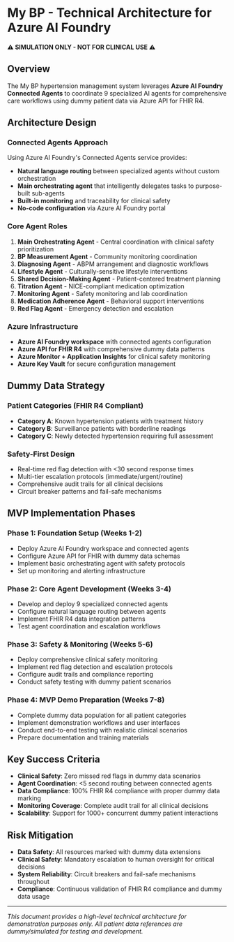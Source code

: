 # My BP - Technical Architecture for Azure AI Foundry

**⚠️ SIMULATION ONLY - NOT FOR CLINICAL USE ⚠️**

## Overview

The My BP hypertension management system leverages **Azure AI Foundry Connected Agents** to coordinate 9 specialized AI agents for comprehensive care workflows using dummy patient data via Azure API for FHIR R4.

## Architecture Design

### Connected Agents Approach
Using Azure AI Foundry's Connected Agents service provides:
- **Natural language routing** between specialized agents without custom orchestration
- **Main orchestrating agent** that intelligently delegates tasks to purpose-built sub-agents
- **Built-in monitoring** and traceability for clinical safety
- **No-code configuration** via Azure AI Foundry portal

### Core Agent Roles
1. **Main Orchestrating Agent** - Central coordination with clinical safety prioritization
2. **BP Measurement Agent** - Community monitoring coordination  
3. **Diagnosing Agent** - ABPM arrangement and diagnostic workflows
4. **Lifestyle Agent** - Culturally-sensitive lifestyle interventions
5. **Shared Decision-Making Agent** - Patient-centered treatment planning
6. **Titration Agent** - NICE-compliant medication optimization
7. **Monitoring Agent** - Safety monitoring and lab coordination
8. **Medication Adherence Agent** - Behavioral support interventions
9. **Red Flag Agent** - Emergency detection and escalation

### Azure Infrastructure
- **Azure AI Foundry workspace** with connected agents configuration
- **Azure API for FHIR R4** with comprehensive dummy data patterns
- **Azure Monitor + Application Insights** for clinical safety monitoring
- **Azure Key Vault** for secure configuration management

## Dummy Data Strategy

### Patient Categories (FHIR R4 Compliant)
- **Category A**: Known hypertension patients with treatment history
- **Category B**: Surveillance patients with borderline readings  
- **Category C**: Newly detected hypertension requiring full assessment

### Safety-First Design
- Real-time red flag detection with <30 second response times
- Multi-tier escalation protocols (immediate/urgent/routine)
- Comprehensive audit trails for all clinical decisions
- Circuit breaker patterns and fail-safe mechanisms

## MVP Implementation Phases

### Phase 1: Foundation Setup (Weeks 1-2)
- Deploy Azure AI Foundry workspace and connected agents
- Configure Azure API for FHIR with dummy data schemas
- Implement basic orchestrating agent with safety protocols
- Set up monitoring and alerting infrastructure

### Phase 2: Core Agent Development (Weeks 3-4)
- Develop and deploy 9 specialized connected agents
- Configure natural language routing between agents
- Implement FHIR R4 data integration patterns
- Test agent coordination and escalation workflows

### Phase 3: Safety & Monitoring (Weeks 5-6)
- Deploy comprehensive clinical safety monitoring
- Implement red flag detection and escalation protocols
- Configure audit trails and compliance reporting
- Conduct safety testing with dummy patient scenarios

### Phase 4: MVP Demo Preparation (Weeks 7-8)
- Complete dummy data population for all patient categories
- Implement demonstration workflows and user interfaces
- Conduct end-to-end testing with realistic clinical scenarios
- Prepare documentation and training materials

## Key Success Criteria

- **Clinical Safety**: Zero missed red flags in dummy data scenarios
- **Agent Coordination**: <5 second routing between connected agents
- **Data Compliance**: 100% FHIR R4 compliance with proper dummy data marking
- **Monitoring Coverage**: Complete audit trail for all clinical decisions
- **Scalability**: Support for 1000+ concurrent dummy patient interactions

## Risk Mitigation

- **Data Safety**: All resources marked with dummy data extensions
- **Clinical Safety**: Mandatory escalation to human oversight for critical decisions
- **System Reliability**: Circuit breakers and fail-safe mechanisms throughout
- **Compliance**: Continuous validation of FHIR R4 compliance and dummy data usage

---

*This document provides a high-level technical architecture for demonstration purposes only. All patient data references are dummy/simulated for testing and development.*